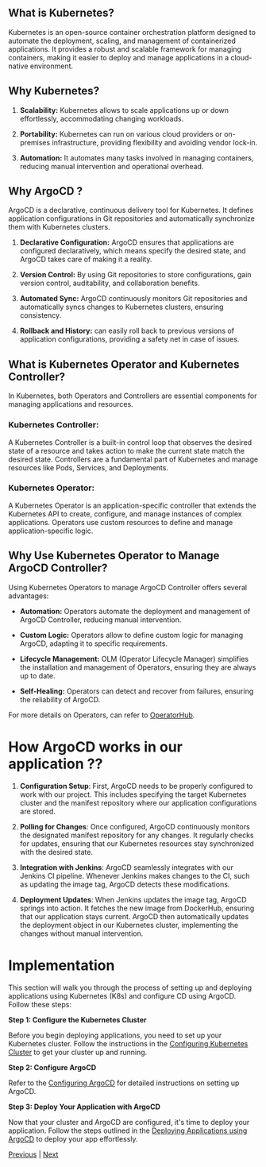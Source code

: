 ## What is Kubernetes?

Kubernetes is an open-source container orchestration platform designed to automate the deployment, scaling, and management of containerized applications. It provides a robust and scalable framework for managing containers, making it easier to deploy and manage applications in a cloud-native environment.

## Why Kubernetes?

1. **Scalability:** Kubernetes allows to scale applications up or down effortlessly, accommodating changing workloads.

2. **Portability:** Kubernetes can run on various cloud providers or on-premises infrastructure, providing flexibility and avoiding vendor lock-in.

3. **Automation:** It automates many tasks involved in managing containers, reducing manual intervention and operational overhead.

## Why ArgoCD ?

ArgoCD is a declarative, continuous delivery tool for Kubernetes. It defines application configurations in Git repositories and automatically synchronize them with  Kubernetes clusters.

1. **Declarative Configuration:** ArgoCD ensures that  applications are configured declaratively, which means  specify the desired state, and ArgoCD takes care of making it a reality.

2. **Version Control:** By using Git repositories to store configurations,  gain version control, auditability, and collaboration benefits.

3. **Automated Sync:** ArgoCD continuously monitors  Git repositories and automatically syncs changes to  Kubernetes clusters, ensuring consistency.

4. **Rollback and History:**  can easily roll back to previous versions of  application configurations, providing a safety net in case of issues.

## What is Kubernetes Operator and Kubernetes Controller?

In Kubernetes, both Operators and Controllers are essential components for managing applications and resources.

### Kubernetes Controller:
A Kubernetes Controller is a built-in control loop that observes the desired state of a resource and takes action to make the current state match the desired state. Controllers are a fundamental part of Kubernetes and manage resources like Pods, Services, and Deployments.

### Kubernetes Operator:
A Kubernetes Operator is an application-specific controller that extends the Kubernetes API to create, configure, and manage instances of complex applications. Operators use custom resources to define and manage application-specific logic.

## Why Use Kubernetes Operator to Manage ArgoCD Controller?

Using Kubernetes Operators to manage ArgoCD Controller offers several advantages:

- **Automation:** Operators automate the deployment and management of ArgoCD Controller, reducing manual intervention.

- **Custom Logic:** Operators allow  to define custom logic for managing ArgoCD, adapting it to  specific requirements.

- **Lifecycle Management:** OLM (Operator Lifecycle Manager) simplifies the installation and management of Operators, ensuring they are always up to date.

- **Self-Healing:** Operators can detect and recover from failures, ensuring the reliability of ArgoCD.

For more details on Operators,  can refer to [OperatorHub](https://operatorhub.io/how-to-install-an-operator#What-happens-when-I-execute-the-'Install'-command-presented-in-the-pop-up?).

# How ArgoCD works in our application ??

1. **Configuration Setup**: First, ArgoCD needs to be properly configured to work with our project. This includes specifying the target Kubernetes cluster and the manifest repository where our application configurations are stored.

2. **Polling for Changes**: Once configured, ArgoCD continuously monitors the designated manifest repository for any changes. It regularly checks for updates, ensuring that our Kubernetes resources stay synchronized with the desired state.

3. **Integration with Jenkins**: ArgoCD seamlessly integrates with our Jenkins CI pipeline. Whenever Jenkins makes changes to the CI, such as updating the image tag, ArgoCD detects these modifications.

4. **Deployment Updates**: When Jenkins updates the image tag, ArgoCD springs into action. It fetches the new image from DockerHub, ensuring that our application stays current. ArgoCD then automatically updates the deployment object in our Kubernetes cluster, implementing the changes without manual intervention.

# Implementation

This section will walk you through the process of setting up and deploying applications using Kubernetes (K8s) and configure CD using ArgoCD. Follow these steps: 

**Step 1: Configure the Kubernetes Cluster**

Before you begin deploying applications, you need to set up your Kubernetes cluster. Follow the instructions in the [Configuring Kubernetes Cluster](./01.%20Configure-k8s-cluster.md) to get your cluster up and running.

**Step 2: Configure ArgoCD**

Refer to the [Configuring ArgoCD](./02.%20Configure-argocd.md) for detailed instructions on setting up ArgoCD.

**Step 3: Deploy Your Application with ArgoCD**

Now that your cluster and ArgoCD are configured, it's time to deploy your application. Follow the steps outlined in the [Deploying Applications using ArgoCD](./03.%20Deploy-app-using-argocd.md) to deploy your app effortlessly.

[Previous](../01.%20Docker/02-Docker-Image-For-Jenkins-Agent.md) | [Next](./01.%20Configure-k8s-cluster.md)
